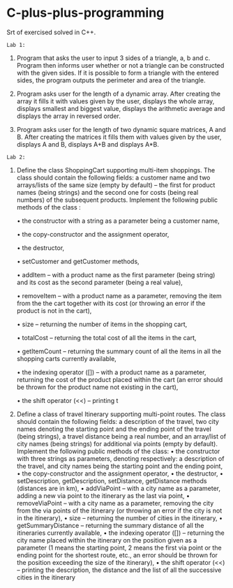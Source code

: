 # C-plus-plus-programming
Srt of exercised solved in C++.

    Lab 1:
  1) Program that asks the user to input 3 sides of a triangle, a, b and c. Program then informs user whether or not a triangle can be constructed with the given sides. If it is possible to form a triangle with the entered sides, the program outputs the perimeter and area of the triangle.
  
  2) Program asks user for the length of a dynamic array. After creating the array it fills it with values given by the user, displays the whole array, displays smallest and biggest value, displays the arithmetic average and displays the array in reversed order.
    
  3) Program asks user for the length of two dynamic square matrices, A and B. After creating the matrices it fills them with values given by the user, displays A and B, displays A+B and displays A*B.
  
    Lab 2:
  1) Define the class ShoppingCart supporting multi-item shoppings. The class should contain the following fields: a customer name and two arrays/lists of the same size (empty by default) – the first for product names (being strings) and the second one for costs (being real numbers) of the subsequent products. Implement the following public methods of the class :
  
        • the constructor with a string as a parameter being a customer name,
        
        • the copy-constructor and the assignment operator,
        
        • the destructor,
        
        • setCustomer and getCustomer methods,
        
        • addItem – with a product name as the first parameter (being string) and its cost as the second parameter (being a real value),
        
        • removeItem – with a product name as a parameter, removing the item from the the cart together with its cost (or throwing an error if the product is not in the cart),
        
        • size – returning the number of items in the shopping cart,
        
        • totalCost – returning the total cost of all the items in the cart,
        
        • getItemCount – returning the summary count of all the items in all the shopping carts currently available,
        
        • the indexing operator ([]) – with a product name as a parameter, returning the cost of the product placed within the cart (an error should be thrown for the product name not existing in the cart),
        
        • the shift operator (<<) – printing t
        
  2)  Define a class of travel Itinerary supporting multi-point routes. The class should contain the following fields: a description of the travel, two city names denoting the starting point and the ending point of the travel (being strings), a travel distance being a real number, and an array/list of city names (being strings) for additional via points (empty by default). Implement the following public methods of the class:
    • the constructor with three strings as parameters, denoting respectively: a description of the travel, and city names being the starting point and the ending point,
    • the copy-constructor and the assignment operator,
    • the destructor,
    • setDescription, getDescription, setDistance, getDistance methods (distances are in km),
    • addViaPoint – with a city name as a parameter, adding a new via point to the itinerary as the last via point,
    • removeViaPoint – with a city name as a parameter, removing the city from the via points of the itinerary (or throwing an error if the city is not in the itinerary),
    • size – returning the number of cities in the itinerary,
    • getSummaryDistance – returning the summary distance of all the itineraries currently available,
    • the indexing operator ([]) – returning the city name placed within the itinerary on the position given as a parameter (1 means the starting point, 2 means the first via point or the ending point for the shortest route, etc., an error should be thrown for the position exceeding the size of the itinerary),
    • the shift operator (<<) – printing the description, the distance and the list of all the successive cities in the itinerary
